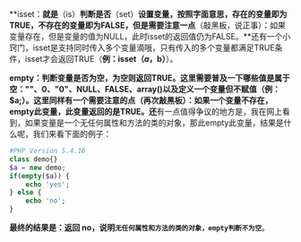 **isset：**就是**（is）**判断是否**（set）**设置变量，按照字面意思，存在的变量即为TRUE，不存在的变量即为FALSE，但是需要注意一点**（敲黑板，说正事）：如果变量存在，但是变量的值为NULL，此时isset的返回值仍为FALSE。**还有一个小窍门，isset是支持同时传入多个变量滴哦，只有传入的多个变量都满足TRUE条件，isset才会返回TRUE（**例：isset（$a，$b）**）。

**empty：**判断变量是否为空，为空则返回TRUE。这里需要普及一下哪些值是属于空：**""、0、"0"、NULL、FALSE、array()以及定义一个变量但不赋值（例：$a;）。**这里同样有一个需要注意的点**（再次敲黑板）：如果一个变量不存在，empty此变量，此变量返回的是TRUE。还**有一点值得争议的地方是，我在网上看到，如果变量是一个无任何属性和方法的类的对象，那此empty此变量，结果是什么呢，我们来看下面的例子：

```php
#PHP Version 5.4.16 
class demo{}
$a = new demo;
if(empty($a)) {
    echo 'yes';
} else {
    echo 'no';
}
```

**最终的结果是：**返回 no，说明**`无任何属性和方法的类的对象，empty判断不为空`**。

